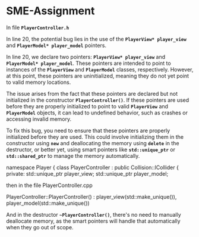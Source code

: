 # SME-Assignment

In file **`PlayerController.h`**

In line 20, the potential bug lies in the use of the **`PlayerView* player_view`** and **`PlayerModel* player_model`** pointers.

In line 20, we declare two pointers: **`PlayerView* player_view`** and **`PlayerModel* player_model`**. These pointers are intended to point to instances of the **`PlayerView`** and **`PlayerModel`** classes, respectively. However, at this point, these pointers are uninitialized, meaning they do not yet point to valid memory locations.

The issue arises from the fact that these pointers are declared but not initialized in the constructor **`PlayerController()`**. If these pointers are used before they are properly initialized to point to valid **`PlayerView`** and **`PlayerModel`** objects, it can lead to undefined behavior, such as crashes or accessing invalid memory.

To fix this bug, you need to ensure that these pointers are properly initialized before they are used. This could involve initializing them in the constructor using **`new`** and deallocating the memory using **`delete`** in the destructor, or better yet, using smart pointers like **`std::unique_ptr`** or **`std::shared_ptr`** to manage the memory automatically.

namespace Player
{
class PlayerController : public Collision::ICollider
{
private:
std::unique_ptr<PlayerView> player_view;
std::unique_ptr<PlayerModel> player_model;

then in the file PlayerController.cpp

PlayerController::PlayerController()
: player_view(std::make_unique<PlayerView>()),
player_model(std::make_unique<PlayerModel>())

And in the destructor **`~PlayerController()`**, there's no need to manually deallocate memory, as the smart pointers will handle that automatically when they go out of scope.
